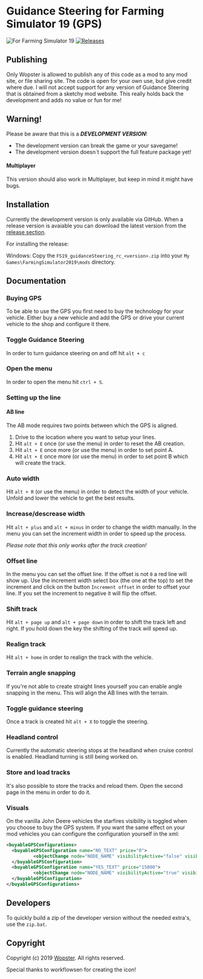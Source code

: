 # Guidance Steering for Farming Simulator 19 (GPS)

![For Farming Simulator 19](https://img.shields.io/badge/Farming%20Simulator-19-FF7C00.svg) [![Releases](https://img.shields.io/github/release/stijnwop/guidanceSteering.svg)](https://github.com/stijnwop/guidanceSteering/releases)

## Publishing
Only Wopster is allowed to publish any of this code as a mod to any mod site, or file sharing site. The code is open for your own use, but give credit where due. I will not accept support for any version of Guidance Steering that is obtained from a sketchy mod website. This really holds back the development and adds no value or fun for me!

## Warning!
Please be aware that this is a ***DEVELOPMENT VERSION***!
* The development version can break the game or your savegame!
* The development version doesn´t support the full feature package yet!

#### Multiplayer
This version should also work in Multiplayer, but keep in mind it might have bugs.

## Installation
Currently the development version is only available via GitHub. When a release version is avaiable you can download the latest version from the [release section](https://github.com/stijnwop/guidanceSteering/releases).

For installing the release:

Windows: Copy the `FS19_guidanceSteering_rc_<version>.zip` into your `My Games\FarmingSimulator2019\mods` directory.


## Documentation

### Buying GPS
To be able to use the GPS you first need to buy the technology for your vehicle. Either buy a new vehicle and add the GPS or drive your current vehicle to the shop and configure it there.

### Toggle Guidance Steering
In order to turn guidance steering on and off hit `alt + c`

### Open the menu
In order to open the menu hit `ctrl + S`.

### Setting up the line

#### AB line
The AB mode requires two points between which the GPS is aligned.
1. Drive to the location where you want to setup your lines.
2. Hit `alt + E` once (or use the menu) in order to reset the AB creation.
3. Hit `alt + E` once more (or use the menu) in order to set point A.
4. Hit `alt + E` once more (or use the menu) in order to set point B which will create the track.

### Auto width
Hit `alt + R` (or use the menu) in order to detect the width of your vehicle.
Unfold and lower the vehicle to get the best results.

### Increase/descrease width
Hit `alt + plus` and `alt + minus` in order to change the width manually. In the menu you can set the increment width in order to speed up the process.

_Please note that this only works after the track creation!_

### Offset line
In the menu you can set the offset line. If the offset is not `0` a red line will show up. Use the increment width select box (the one at the top) to set the increment and click on the button `Increment offset` in order to offset your line. If you set the increment to negative it will flip the offset.

### Shift track
Hit `alt + page up` and `alt + page down` in order to shift the track left and right. If you hold down the key the shifting of the track will speed up.

### Realign track
Hit `alt + home` in order to realign the track with the vehicle.

### Terrain angle snapping
If you're not able to create straight lines yourself you can enable angle snapping in the menu. This will align the AB lines with the terrain.

### Toggle guidance steering
Once a track is created hit `alt + X` to toggle the steering.

### Headland control
Currently the automatic steering stops at the headland when cruise control is enabled. Headland turning is still being worked on.

### Store and load tracks
It's also possible to store the tracks and reload them. Open the second page in the menu in order to do it.

### Visuals
On the vanilla John Deere vehicles the starfires visibility is toggled when you choose to buy the GPS system.
If you want the same effect on your mod vehicles you can configure the configuration yourself in the xml:

~~~ xml
<buyableGPSConfigurations>
  <buyableGPSConfiguration name="NO_TEXT" price="0">
          <objectChange node="NODE_NAME" visibilityActive="false" visibilityInactive="true" />
  </buyableGPSConfiguration>
  <buyableGPSConfiguration name="YES_TEXT" price="15000">
          <objectChange node="NODE_NAME" visibilityActive="true" visibilityInactive="false" />
  </buyableGPSConfiguration>
</buyableGPSConfigurations>
~~~

## Developers
To quickly build a zip of the developer version without the needed extra's, use the `zip.bat`.


## Copyright
Copyright (c) 2019 [Wopster](https://github.com/stijnwop).
All rights reserved.

Special thanks to workflowsen for creating the icon! 
